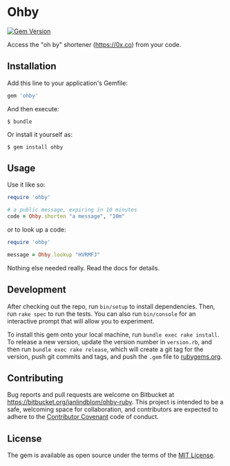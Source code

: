 # Ohby

[![Gem Version](https://badge.fury.io/rb/ohby.svg)](https://badge.fury.io/rb/ohby)

Access the "oh by" shortener (https://0x.co) from your code.

## Installation

Add this line to your application's Gemfile:

```ruby
gem 'ohby'
```

And then execute:

    $ bundle

Or install it yourself as:

    $ gem install ohby

## Usage

Use it like so:

```ruby
require 'ohby'

# a public message, expiring in 10 minutes
code = Ohby.shorten "a message", "10m"
```

or to look up a code:

```ruby
require 'ohby'

message = Ohby.lookup "HVRMFJ"
```

Nothing else needed really. Read the docs for details.

## Development

After checking out the repo, run `bin/setup` to install dependencies. Then, run `rake spec` to run the tests. You can also run `bin/console` for an interactive prompt that will allow you to experiment.

To install this gem onto your local machine, run `bundle exec rake install`. To release a new version, update the version number in `version.rb`, and then run `bundle exec rake release`, which will create a git tag for the version, push git commits and tags, and push the `.gem` file to [rubygems.org](https://rubygems.org).

## Contributing

Bug reports and pull requests are welcome on Bitbucket at https://bitbucket.org/janlindblom/ohby-ruby. This project is intended to be a safe, welcoming space for collaboration, and contributors are expected to adhere to the [Contributor Covenant](http://contributor-covenant.org) code of conduct.


## License

The gem is available as open source under the terms of the [MIT License](http://opensource.org/licenses/MIT).

